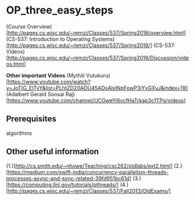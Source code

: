 # OP_three_easy_steps

(Course Overview)[http://pages.cs.wisc.edu/~remzi/Classes/537/Spring2018/overview.html]
(CS-537: Introduction to Operating Systems)[http://pages.cs.wisc.edu/~remzi/Classes/537/Spring2018/]
(CS-537: Videos)[http://pages.cs.wisc.edu/~remzi/Classes/537/Spring2018/Discussion/videos.html]

**Other important Videos**
(Mythili Vutukuru)[https://www.youtube.com/watch?v=JoTIG_ElTyY&list=PLhtZD20ADU45ADsAIxlNpFowP3iYvGXvJ&index=19]
(Adalbert Gerald Soosai Raj)[https://www.youtube.com/channel/UCGweYi6vcfHaTrkap3c1TPg/videos]

## Prerequisites
algorithms

## Other useful information

(1.)[http://cs.smith.edu/~nhowe/Teaching/csc262/oldlabs/ext2.html]
(2.)[https://medium.com/swift-india/concurrency-parallelism-threads-processes-async-and-sync-related-39fd951bc61d]
(3.)[https://computing.llnl.gov/tutorials/pthreads/]
(4.)[http://pages.cs.wisc.edu/~remzi/Classes/537/Fall2013/OldExams/]
